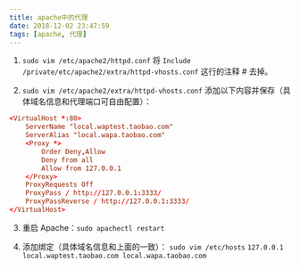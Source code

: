 ```yaml
---
title: apache中的代理
date: 2018-12-02 23:47:59
tags: [apache, 代理]
---
```


1. `sudo vim /etc/apache2/httpd.conf`
将 `Include /private/etc/apache2/extra/httpd-vhosts.conf` 这行的注释 # 去掉。

2. `sudo vim /etc/apache2/extra/httpd-vhosts.conf`
添加以下内容并保存（具体域名信息和代理端口可自由配置）：
```conf
<VirtualHost *:80>
    ServerName "local.waptest.taobao.com"
    ServerAlias "local.wapa.taobao.com"
    <Proxy *>
        Order Deny,Allow
        Deny from all
        Allow from 127.0.0.1
    </Proxy>
    ProxyRequests Off
    ProxyPass / http://127.0.0.1:3333/
    ProxyPassReverse / http://127.0.0.1:3333/
</VirtualHost>
```
3. 重启 Apache：`sudo apachectl restart`

4. 添加绑定（具体域名信息和上面的一致）：
`sudo vim /etc/hosts`
`127.0.0.1 local.waptest.taobao.com local.wapa.taobao.com`
